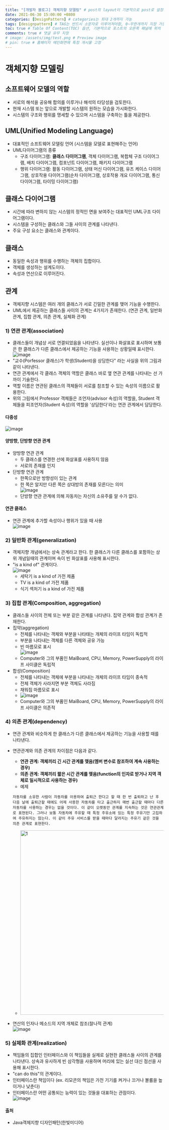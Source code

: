 ```yaml
---
title: "[개발자 블로그] 객체지향 모델링" # post의 layout이 기본적으로 post로 설정되어있어서 Front Matter에 따로 layout변수를 만들어 주지 않아도 됨
date: 2021-06-30 15:00:00 +0800
categories: [DesignPattern] # categories는 최대 2개까지 가능
tags: [designpattern] # TAG는 반드시 소문자로 이루어져야함, 0~무한개까지 지정 가능
toc: true # Table Of Content(TOC) 옵션, 기본적으로 포스트의 오른쪽 패널에 위치
comments: true # 댓글 유무 지정
# image: /assets/img/test.png # Preview image
# pin: true # 홈페이지 메인화면에 특정 게시물 고정
---
```


# 객체지향 모델링
## 소프트웨어 모델의 역할
- 서로의 해석을 공유해 합의를 이루거나 해석의 타당성을 검토한다.
- 현재 시스템 또는 앞으로 개발할 시스템의 원하는 모습을 가시화한다.
- 시스템의 구조와 행위를 명세할 수 있으며 시스템을 구축하는 틀을 제공한다.

## UML(Unified Modeling Language)
- 대표적인 소프트웨어 모델링 언어 (시스템을 모델로 표현해주는 언어)
- UML다이어그램의 종류
    - 구조 다이어그램: <b>클래스 다이어그램</b>, 객체 다이어그램, 복합체 구조 다이어그램, 배치 다이어그램, 컴포넌트 다이어그램, 패키지 다이어그램
    - 행위 다이어그램: 활동 다이어그램, 상태 머신 다이어그램, 유즈 케이스 다이어그램, 상호작용 다이어그램(순차 다이어그램, 상호작용 개요 다이어그램, 통신 다이어그램, 타이밍 다이어그램)

## 클래스 다이어그램
- 시간에 따라 변하지 않는 시스템의 정적인 면을 보여주는 대표적인 UML구조 다이어그램이다.
- 시스템을 구성하는 클래스와 그들 사이의 관계를 나타낸다.
- 주요 구성 요소는 클래스와 관계이다.

## 클래스
- 동일한 속성과 행위를 수행하는 객체의 집합이다.
- 객체를 생성하는 설계도이다.
- 속성과 연산으로 이루어진다.

## 관계
- 객체지향 시스템은 여러 개의 클래스가 서로 긴밀한 관계를 맺어 기능을 수행한다.
- UML에서 제공하는 클래스들 사이의 관계는 4가지가 존재한다. (연관 관계, 일반화 관계, 집합 관계, 의존 관계, 실체화 관계)

### 1) 연관 관계(association)
- 클래스들이 개념상 서로 연결되었음을 나타낸다. 실선이나 화살표로 표시하며 보통은 한 클래스가 다른 클래스에서 제공하는 기능을 사용하는 상황일때 표시한다. 
![image](https://user-images.githubusercontent.com/44339530/109623678-bc4b1680-7b80-11eb-9ae6-bbc7287ee88e.png)</br>
- "교수(Porfessor 클래스)가 학생(Student)을 상담한다" 라는 사실을 위의 그림과 같이 나타낸다.  
- 연관 관계에서 각 클래스 객체의 역할은 클래스 바로 옆 연관 관계를 나타내는 선 가까이 기술한다.
- 역할 이름은 연관된 클래스의 객체들이 서로를 참조할 수 있는 속성의 이름으로 활용한다.
- 위의 그림에서 Professor 객체들은 조언자(advisor 속성)의 역할을, Student 객체들을 피조언자(Student 속성)의 역할을 '상담한다'라는 연관 관계에서 담당한다.
#### 다중성  
![image](https://user-images.githubusercontent.com/44339530/109623923-003e1b80-7b81-11eb-9ea1-e2cb5caa58a6.png)<br>

#### 양방향, 단방향 연관 관계
- 양방향 연관 관계
    - 두 클래스를 연경한 선에 화살표를 사용하지 않음
    - 서로의 존재를 인지
- 단방향 연관 관계
    - 한쪽으로만 방향성이 있는 관계
    - 한 쪽은 알지만 다른 쪽은 상대방의 존재를 모른다는 의미  
![image](https://user-images.githubusercontent.com/44339530/109624211-472c1100-7b81-11eb-884a-8f204ed60d43.png)<br>
    - 단방향 연관 관계에 의해 자동차는 자신의 소유주를 알 수가 없다.

#### 연관 클래스
- 연관 관계에 추가할 속성이나 행위가 있을 때 사용  
![image](https://user-images.githubusercontent.com/44339530/109624923-1698a700-7b82-11eb-9e46-1df3fee17d41.png)<br>

### 2) 일반화 관계(generalization)
- 객체지향 개념에서는 상속 관계라고 한다. 한 클래스가 다른 클래스를 포함하는 상위 개념일때의 관계이며 속이 빈 화살표를 사용해 표시한다.
- "is a kind of" 관계이다.<br>
    ![image](https://user-images.githubusercontent.com/44339530/109625869-2e245f80-7b83-11eb-82ff-786d9614d26d.png)<br>
    - 세탁기 is a kind of 가전 제품
    - TV is a kind of 가전 제품
    - 식기 섹처기 is a kind of 가전 제품

### 3) 집합 관계(Composition, aggregation)
- 클래스들 사이의 전체 또는 부분 같은 관계를 나타낸다. 집약 관계와 합성 관계가 존재한다.
- 집약(aggregation)
    - 전체를 나타내는 객체와 부분을 나타태는 개체의 라이프 타임이 독립적
    - 부분을 나타내는 객체를 다른 객체와 공유 가능
    - 빈 마름모로 표시<br>
    ![image](https://user-images.githubusercontent.com/44339530/109626051-65930c00-7b83-11eb-9d91-2803cda1b761.png)<br>
    - Computer와 그의 부품인 MaiBoard, CPU, Memory, PowerSupply의 라이프 사이클은 독립적
- 합성(Composition)
    - 전체를 나타내는 객체에 부분을 나타내는 개체의 라이프 타임이 종속적
    - 전체 객체가 사라지면 부분 객체도 사라짐
    - 채워짐 마름모로 표시<br>
    - ![image](https://user-images.githubusercontent.com/44339530/109626191-97a46e00-7b83-11eb-8f0d-b38c6b25ad05.png)<br>
    - Computer와 그의 부품인 MaiBoard, CPU, Memory, PowerSupply의 라이프 사이클은 의존적



### 4) 의존 관계(dependency)
- 연관 관계와 비슷하게 한 클래스가 다른 클래스에서 제공하는 기능을 사용할 때를 나타낸다.
- 연관관계와 의존 관계의 차이점은 다음과 같다.
    - <b>연관 관계: 객체끼리 긴 시간 관계를 맺음(멤버 변수로 참조하여 계속 사용하는 경우)</b>
    - <b>의존 관계: 객체끼리 짧은 시간 관계를 맺음(function의 인자로 받거나 지역 객체로 일시적으로 사용하는 경우)</b>
    - 예제

    ~~~
    자동차를 소유한 사람이 자동차를 이용하여 출퇴근 한다고 할 때 한 번 출퇴하고 난 후 다음 날에 출퇴근할 때에도 어제 사용한 자동차를 타고 출근하지 매번 출근할 때마다 다른 자동차를 사용하는 경우는 없을 것이다. 이 같이 오랫동안 관계를 지속하는 것은 연관관계로 표현된다. 그러나 보통 자동차에 주유할 때 특정 주유소에 있는 특정 주유기만 고집하여 주유하지는 않는다. 이 같이 주유 서비스를 받을 때마다 달라지는 주유기 같은 것을 의존 관계로 표현한다.
    ~~~

    - <img width="587" alt="1" src="https://user-images.githubusercontent.com/44339530/125438895-fe52bb5a-c83a-4637-aaf0-0cf324db9bad.png"><br>

- 연산의 인자나 메소드의 지역 개체로 참조(찰나적 관계)<br>
![image](https://user-images.githubusercontent.com/44339530/109627089-9a539300-7b84-11eb-9346-a0d8ad300706.png)<br>

### 5) 실체화 관계(realization)
- 책임들의 집합인 인터페이스와 이 책임들을 실제로 실현한 클래스들 사이의 관계를 나타낸다. 상속과 유사하게 빈 삼각형을 사용하며 머리에 있는 실선 대신 점선을 사용해 표시한다.
- "can do this"의 관계이다.
- 인터페이스란 책임이다 (ex. 리모콘의 책임은 가전 기기를 켜거나 끄거나 볼륨을 높이거나 낮춘다)
- 인터페이스란 어떤 공통되는 능력이 있는 것들을 대표하는 관점이다.<br>
![image](https://user-images.githubusercontent.com/44339530/109627330-dd156b00-7b84-11eb-939b-dbdae4f3ab5c.png)<br>

#### 출처
- Java객체지향 디자인패턴(한빛미디어)